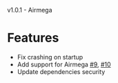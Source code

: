 v1.0.1 - Airmega

# Features

- Fix crashing on startup
- Add support for Airmega [#9](https://github.com/OrigamiDream/homebridge-coway/issues/9), [#10](https://github.com/OrigamiDream/homebridge-coway/issues/10)
- Update dependencies security
